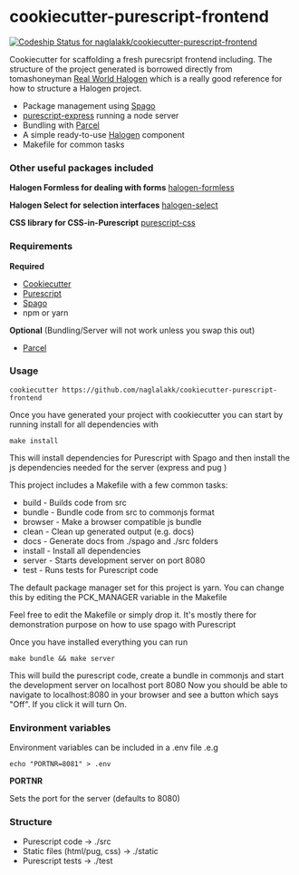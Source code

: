 cookiecutter-purescript-frontend
================================

[![Codeship Status for naglalakk/cookiecutter-purescript-frontend](https://app.codeship.com/projects/21ebe630-ac2a-0137-40b9-3ef406672b9a/status?branch=master)](https://app.codeship.com/projects/362177)

Cookiecutter for scaffolding a fresh purecsript frontend including. The structure of the project generated is borrowed directly from tomashoneyman [Real World Halogen](https://github.com/thomashoneyman/purescript-halogen-realworld) which is a really good reference for how to structure a Halogen project. 

* Package management using [Spago](https://github.com/spacchetti/spago)
* [purescript-express](https://github.com/nkly/purescript-express) running a node server
* Bundling with [Parcel](https://parceljs.org)
* A simple ready-to-use [Halogen](https://github.com/slamdata/purescript-halogen) component
* Makefile for common tasks

### Other useful packages included

**Halogen Formless for dealing with forms**
[halogen-formless](https://github.com/thomashoneyman/purescript-halogen-formless)

**Halogen Select for selection interfaces**
[halogen-select](https://github.com/citizennet/purescript-halogen-select)

**CSS library for CSS-in-Purescript**
[purescript-css](https://github.com/slamdata/purescript-css)


### Requirements

**Required**

* [Cookiecutter](https://github.com/audreyr/cookiecutter)
* [Purescript](https://github.com/purescript/purescript)
* [Spago](https://github.com/spacchetti/spago)
* npm or yarn

**Optional** (Bundling/Server will not work unless you swap this out)

* [Parcel](https://parceljs.org) 

### Usage

    cookiecutter https://github.com/naglalakk/cookiecutter-purescript-frontend

Once you have generated your project with cookiecutter you can start by running install for all dependencies with

    make install

This will install dependencies for Purescript with Spago and then install the js dependencies needed for the server (express and pug )

This project includes a Makefile with a few common tasks:

* build   - Builds code from src
* bundle  - Bundle code from src to commonjs format
* browser - Make a browser compatible js bundle
* clean   - Clean up generated output (e.g. docs)
* docs    - Generate docs from ./spago and ./src folders
* install - Install all dependencies
* server  - Starts development server on port 8080
* test    - Runs tests for Purescript code

The default package manager set for this project is yarn.
You can change this by editing the PCK_MANAGER variable in the Makefile

Feel free to edit the Makefile or simply drop it. It's mostly there for demonstration purpose on how to use spago with Purescript

Once you have installed everything you can run

    make bundle && make server

This will build the purescript code, create a bundle in commonjs and start the development server on localhost port 8080
Now you should be able to navigate to localhost:8080 in your browser and see a button which says "Off". If you click it will turn On.

### Environment variables

Environment variables can be included in a .env file .e.g

    echo "PORTNR=8081" > .env

**PORTNR**

Sets the port for the server (defaults to 8080)

### Structure

* Purescript code              -> ./src
* Static files (html/pug, css) -> ./static
* Purescript tests             -> ./test
